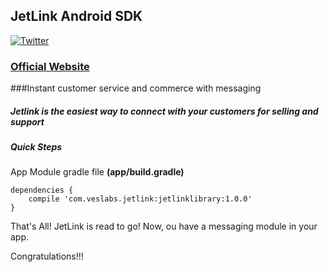

## JetLink Android SDK
[![Twitter](https://img.shields.io/badge/twitter-@GetHotline-orange.svg?style=flat)](https://twitter.com/jetlink_io)
### [Official Website](https://jetlink.io/)

###Instant customer service and commerce with messaging

##### Jetlink is the easiest way to connect with your customers for selling and support

##### Quick Steps

App Module gradle file **(app/build.gradle)**
```
dependencies {
    compile 'com.veslabs.jetlink:jetlinklibrary:1.0.0'
}
```

That's All! JetLink is read to go! Now, ou have a messaging module in your app.

Congratulations!!!



